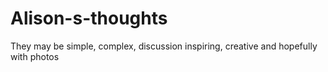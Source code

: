 Alison-s-thoughts
=================

They may be simple, complex, discussion inspiring, creative and hopefully with photos